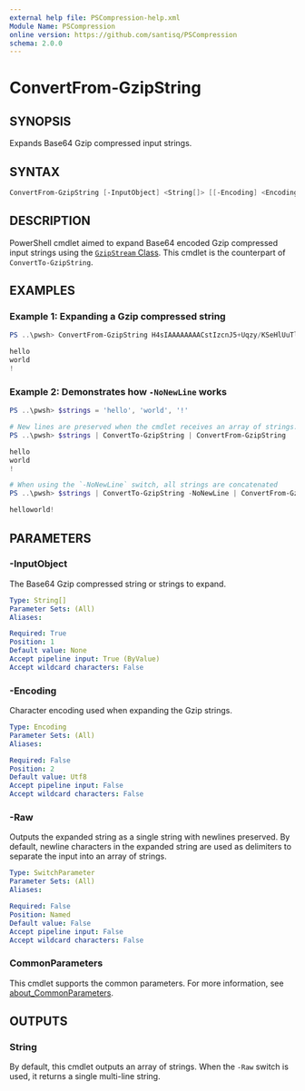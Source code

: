 ```yaml
---
external help file: PSCompression-help.xml
Module Name: PSCompression
online version: https://github.com/santisq/PSCompression
schema: 2.0.0
---
```


# ConvertFrom-GzipString

## SYNOPSIS

Expands Base64 Gzip compressed input strings.

## SYNTAX

```powershell
ConvertFrom-GzipString [-InputObject] <String[]> [[-Encoding] <Encoding>] [-Raw] [<CommonParameters>]
```

## DESCRIPTION

PowerShell cmdlet aimed to expand Base64 encoded Gzip compressed input strings using the [`GzipStream` Class](https://learn.microsoft.com/en-us/dotnet/api/system.io.compression.gzipstream). This cmdlet is the counterpart of `ConvertTo-GzipString`.

## EXAMPLES

### Example 1: Expanding a Gzip compressed string

```powershell
PS ..\pwsh> ConvertFrom-GzipString H4sIAAAAAAAACstIzcnJ5+Uqzy/KSeHlUuTlAgBLr/K2EQAAAA==

hello
world
!
```

### Example 2: Demonstrates how `-NoNewLine` works

```powershell
PS ..\pwsh> $strings = 'hello', 'world', '!'

# New lines are preserved when the cmdlet receives an array of strings.
PS ..\pwsh> $strings | ConvertTo-GzipString | ConvertFrom-GzipString

hello
world
!

# When using the `-NoNewLine` switch, all strings are concatenated
PS ..\pwsh> $strings | ConvertTo-GzipString -NoNewLine | ConvertFrom-GzipString

helloworld!
```

## PARAMETERS

### -InputObject

The Base64 Gzip compressed string or strings to expand.

```yaml
Type: String[]
Parameter Sets: (All)
Aliases:

Required: True
Position: 1
Default value: None
Accept pipeline input: True (ByValue)
Accept wildcard characters: False
```

### -Encoding

Character encoding used when expanding the Gzip strings.

```yaml
Type: Encoding
Parameter Sets: (All)
Aliases:

Required: False
Position: 2
Default value: Utf8
Accept pipeline input: False
Accept wildcard characters: False
```

### -Raw

Outputs the expanded string as a single string with newlines preserved.
By default, newline characters in the expanded string are used as delimiters to separate the input into an array of strings.

```yaml
Type: SwitchParameter
Parameter Sets: (All)
Aliases:

Required: False
Position: Named
Default value: False
Accept pipeline input: False
Accept wildcard characters: False
```

### CommonParameters

This cmdlet supports the common parameters. For more information, see [about_CommonParameters](http://go.microsoft.com/fwlink/?LinkID=113216).

## OUTPUTS

### String

By default, this cmdlet outputs an array of strings. When the `-Raw` switch is used, it returns a single multi-line string.
